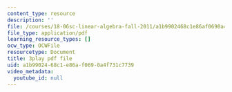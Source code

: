 ```yaml
---
content_type: resource
description: ''
file: /courses/18-06sc-linear-algebra-fall-2011/a1b9902468c1e86af0690a4f731c7739_cfn2ZUuWPd0.pdf
file_type: application/pdf
learning_resource_types: []
ocw_type: OCWFile
resourcetype: Document
title: 3play pdf file
uid: a1b99024-68c1-e86a-f069-0a4f731c7739
video_metadata:
  youtube_id: null
---
```

